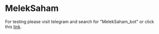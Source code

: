 # MelekSaham
For testing please visit telegram and search for "MelekSaham_bot" 
or click this [link](https://t.me/MelekSaham_bot).
